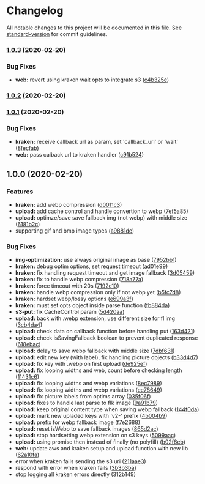 # Changelog

All notable changes to this project will be documented in this file. See [standard-version](https://github.com/conventional-changelog/standard-version) for commit guidelines.

### [1.0.3](https://github.com/ecomclub/storage-api/compare/v1.0.2...v1.0.3) (2020-02-20)


### Bug Fixes

* **web:** revert using kraken wait opts to integrate s3 ([c4b325e](https://github.com/ecomclub/storage-api/commit/c4b325eca31e341ec163c1db557933978b603086))

### [1.0.2](https://github.com/ecomclub/storage-api/compare/v1.0.1...v1.0.2) (2020-02-20)

### [1.0.1](https://github.com/ecomclub/storage-api/compare/v1.0.0...v1.0.1) (2020-02-20)


### Bug Fixes

* **kraken:** receive callback url as param, set 'callback_url' or 'wait' ([8fecfab](https://github.com/ecomclub/storage-api/commit/8fecfab748c2000609adc659cdd4730cf315d375))
* **web:** pass calback url to kraken handler ([c91b524](https://github.com/ecomclub/storage-api/commit/c91b52414c32be04d49fb6baa874292555487d99))

## 1.0.0 (2020-02-20)


### Features

* **kraken:** add webp compression ([d0011c3](https://github.com/ecomclub/storage-api/commit/d0011c32fc7e1533d7f8643a334c0a6f431e493e))
* **upload:** add cache control and handle convertion to webp ([7ef5a85](https://github.com/ecomclub/storage-api/commit/7ef5a8543edfbc0acb8a39ddaf72434ac236cf96))
* **upload:** optimze/save save fallback img (not webp) with middle size ([6181b2c](https://github.com/ecomclub/storage-api/commit/6181b2c798f90b622171aa21cc680cad04350f2a))
* supporting gif and bmp image types ([a9881de](https://github.com/ecomclub/storage-api/commit/a9881de79a30869c0401d332bdc5a7896854040d))


### Bug Fixes

* **img-optimization:** use always original image as base ([7952bb1](https://github.com/ecomclub/storage-api/commit/7952bb113b93a976c84515eb3062b940b9f03d3c))
* **kraken:** debug optim options, set request timeout ([ad01e99](https://github.com/ecomclub/storage-api/commit/ad01e99b7eeb42b2918cbc180e06a22abcc5ce38))
* **kraken:** fix handling request timeout and get image fallback ([3d05459](https://github.com/ecomclub/storage-api/commit/3d05459a76c697ddd59931eb59d51a835703de05))
* **kraken:** fix to handle webp compression ([718a77a](https://github.com/ecomclub/storage-api/commit/718a77a5c19821c82c8673bea11ff5b9ba41ce2a))
* **kraken:** force timeout with 20s ([7192e10](https://github.com/ecomclub/storage-api/commit/7192e1086856b02aa767c06820d5b4934643c851))
* **kraken:** handle webp compression only if not webp yet ([b5fc7d8](https://github.com/ecomclub/storage-api/commit/b5fc7d85e2257a2a2ec88c19ad17227b166a35c3))
* **kraken:** hardset webp/lossy options ([e699a3f](https://github.com/ecomclub/storage-api/commit/e699a3fd779822710ff9ae6c6bb8bb1807dee72f))
* **kraken:** must set opts object inside parse function ([fb884da](https://github.com/ecomclub/storage-api/commit/fb884daba9de1c682a9c1438fe3e453782fd8b16))
* **s3-put:** fix CacheControl param ([5d420aa](https://github.com/ecomclub/storage-api/commit/5d420aa0318e868d86908c186ecdba565c0b4acf))
* **upload:** back with .webp extension, use different size for fl img ([3cb4da4](https://github.com/ecomclub/storage-api/commit/3cb4da4b32ab74e40b2dc98f1f87d3c9ffb34c0f))
* **upload:** check data on callback function before handling put ([163d421](https://github.com/ecomclub/storage-api/commit/163d42134950817411b713af979659f7578831eb))
* **upload:** check isSavingFallback boolean to prevent duplicated response ([618ebac](https://github.com/ecomclub/storage-api/commit/618ebacf6864665150f5a92b4aba5f694efeb9d5))
* **upload:** delay to save webp fallback with middle size ([7dbf631](https://github.com/ecomclub/storage-api/commit/7dbf6318d08237a135ea4dcbb0aaf524f154a786))
* **upload:** edit new key (with label), fix handling picture objects ([b33d4d7](https://github.com/ecomclub/storage-api/commit/b33d4d77e621c10e637e360187d2aac52046517a))
* **upload:** fix key with .webp on first upload ([de925ef](https://github.com/ecomclub/storage-api/commit/de925ef72d5a536eccb29c0b02cc72a5a3e24958))
* **upload:** fix looping widths and web, count before checking length ([11431c6](https://github.com/ecomclub/storage-api/commit/11431c68aff0ea8cccf863b6251d2f7b1a365f78))
* **upload:** fix looping widths and webp variations ([8ec7989](https://github.com/ecomclub/storage-api/commit/8ec798919b77f7ea345b0bd7a6f162794ebe8905))
* **upload:** fix looping widths and webp variations ([ee78649](https://github.com/ecomclub/storage-api/commit/ee786498966c392a84a12aeb2cf6e6f8376d47e6))
* **upload:** fix picture labels from optims array ([035f06f](https://github.com/ecomclub/storage-api/commit/035f06f2e3f5a0bca31c87c7be57dec3d645527e))
* **upload:** fixes to handle last parse to flk image ([9a91b79](https://github.com/ecomclub/storage-api/commit/9a91b799df7ac2392bf3039a674efead1696822a))
* **upload:** keep original content type when saving webp fallback ([144f0da](https://github.com/ecomclub/storage-api/commit/144f0da9e0a34edfe41083757e687153762df4a8))
* **upload:** mark new upladed keys with 'v2-' prefix ([4b004b9](https://github.com/ecomclub/storage-api/commit/4b004b974f260b95a74515887405aefff130a757))
* **upload:** prefix for webp fallback image ([f7e2688](https://github.com/ecomclub/storage-api/commit/f7e2688f854a3e67f69e3030c43587b815a105c2))
* **upload:** reset isWebp to save fallback images ([865d2ac](https://github.com/ecomclub/storage-api/commit/865d2acea1c77deb99cc2643f8b1c977cbae114d))
* **upload:** stop hardsetting webp extension on s3 keys ([5099aac](https://github.com/ecomclub/storage-api/commit/5099aacde0010cf9c9b64cf0f04f9ffd61f37c7f))
* **upload:** using promise then instead of finally (no polyfill) ([b02f6eb](https://github.com/ecomclub/storage-api/commit/b02f6eb2ea8f83dfc3dd42e12e1a7bc237eb2402))
* **web:** update aws and kraken setup and upload function with new lib ([62a10fa](https://github.com/ecomclub/storage-api/commit/62a10fa95ad96fe4ba71be2cbe957702a4601898))
* error when kraken fails sending the s3 uri ([211aae3](https://github.com/ecomclub/storage-api/commit/211aae3d03179cd2c36e4a9852c3c1df9069c0dd))
* respond with error when kraken fails ([3b3b3ba](https://github.com/ecomclub/storage-api/commit/3b3b3ba8259742b6eb56ba6918e38c6f956c20a6))
* stop logging all kraken errors directly ([312b149](https://github.com/ecomclub/storage-api/commit/312b1496adb4ddcb0194f965ef2dc9a9381dcfa1))
